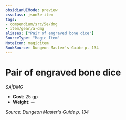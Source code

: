 ```yaml
---
obsidianUIMode: preview
cssclass: json5e-item
tags:
- compendium/src/5e/dmg
- item/gear/a-dmg
aliases: ["Pair of engraved bone dice"]
SourceType: "Magic Item"
NoteIcon: magicitem
BookSource: Dungeon Master's Guide p. 134
---
```

# Pair of engraved bone dice
*$A|DMG*  

- **Cost**: 25 gp
- **Weight**: ⏤

*Source: Dungeon Master's Guide p. 134*